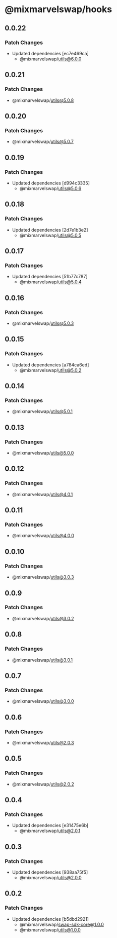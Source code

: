 # @mixmarvelswap/hooks

## 0.0.22

### Patch Changes

- Updated dependencies [ec7e469ca]
  - @mixmarvelswap/utils@6.0.0

## 0.0.21

### Patch Changes

- @mixmarvelswap/utils@5.0.8

## 0.0.20

### Patch Changes

- @mixmarvelswap/utils@5.0.7

## 0.0.19

### Patch Changes

- Updated dependencies [d994c3335]
  - @mixmarvelswap/utils@5.0.6

## 0.0.18

### Patch Changes

- Updated dependencies [2d7e1b3e2]
  - @mixmarvelswap/utils@5.0.5

## 0.0.17

### Patch Changes

- Updated dependencies [51b77c787]
  - @mixmarvelswap/utils@5.0.4

## 0.0.16

### Patch Changes

- @mixmarvelswap/utils@5.0.3

## 0.0.15

### Patch Changes

- Updated dependencies [a784ca6ed]
  - @mixmarvelswap/utils@5.0.2

## 0.0.14

### Patch Changes

- @mixmarvelswap/utils@5.0.1

## 0.0.13

### Patch Changes

- @mixmarvelswap/utils@5.0.0

## 0.0.12

### Patch Changes

- @mixmarvelswap/utils@4.0.1

## 0.0.11

### Patch Changes

- @mixmarvelswap/utils@4.0.0

## 0.0.10

### Patch Changes

- @mixmarvelswap/utils@3.0.3

## 0.0.9

### Patch Changes

- @mixmarvelswap/utils@3.0.2

## 0.0.8

### Patch Changes

- @mixmarvelswap/utils@3.0.1

## 0.0.7

### Patch Changes

- @mixmarvelswap/utils@3.0.0

## 0.0.6

### Patch Changes

- @mixmarvelswap/utils@2.0.3

## 0.0.5

### Patch Changes

- @mixmarvelswap/utils@2.0.2

## 0.0.4

### Patch Changes

- Updated dependencies [e31475e6b]
  - @mixmarvelswap/utils@2.0.1

## 0.0.3

### Patch Changes

- Updated dependencies [938aa75f5]
  - @mixmarvelswap/utils@2.0.0

## 0.0.2

### Patch Changes

- Updated dependencies [b5dbd2921]
  - @mixmarvelswap/swap-sdk-core@1.0.0
  - @mixmarvelswap/utils@1.0.0
